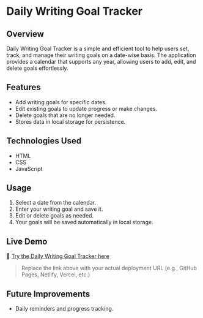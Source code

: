 # Daily Writing Goal Tracker

## Overview
Daily Writing Goal Tracker is a simple and efficient tool to help users set, track, and manage their writing goals on a date-wise basis. The application provides a calendar that supports any year, allowing users to add, edit, and delete goals effortlessly.

## Features
- Add writing goals for specific dates.
- Edit existing goals to update progress or make changes.
- Delete goals that are no longer needed.
- Stores data in local storage for persistence.

## Technologies Used
- HTML
- CSS
- JavaScript

## Usage
1. Select a date from the calendar.
2. Enter your writing goal and save it.
3. Edit or delete goals as needed.
4. Your goals will be saved automatically in local storage.

## Live Demo
🔗 [Try the Daily Writing Goal Tracker here](https://daily-writing-goal-tracker-lyart.vercel.app/)

> Replace the link above with your actual deployment URL (e.g., GitHub Pages, Netlify, Vercel, etc.)

## Future Improvements
- Daily reminders and progress tracking.
